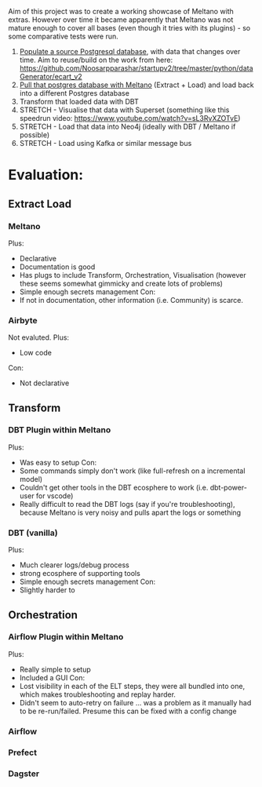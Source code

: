 Aim of this project was to create a working showcase of Meltano with extras.  However over time it became apparently that Meltano was not mature enough to cover all bases (even though it tries with its plugins) - so some comparative tests were run.

1. [Populate a source Postgresql database](postgres-setup.md), with data that changes over time.  Aim to reuse/build on the work from here: https://github.com/Noosarpparashar/startupv2/tree/master/python/dataGenerator/ecart_v2
1. [Pull that postgres database with Meltano](meltano-setup.md) (Extract + Load) and load back into a different Postgres database
1. Transform that loaded data with DBT
1. STRETCH - Visualise that data with Superset (something like this speedrun video: https://www.youtube.com/watch?v=sL3RvXZOTvE)
1. STRETCH - Load  that data into Neo4j (ideally with DBT / Meltano if possible)
1. STRETCH - Load using Kafka or similar message bus



# Evaluation: 

## Extract Load

### Meltano

Plus: 
 - Declarative
 - Documentation is good
 - Has plugs to include Transform, Orchestration, Visualisation (however these seems somewhat gimmicky and create lots of problems)
 - Simple enough secrets management
Con:
  - If not in documentation, other information (i.e. Community) is scarce.

### Airbyte

Not evaluted. 
Plus: 
 - Low code
 
Con: 
 - Not declarative

## Transform

### DBT Plugin within Meltano

Plus: 
 - Was easy to setup
Con:
 - Some commands simply don't work (like full-refresh on a incremental model) 
 - Couldn't get other tools in the DBT ecosphere to work (i.e. dbt-power-user for vscode) 
 - Really difficult to read the DBT logs (say if you're troubleshooting), because Meltano is very noisy and pulls apart the logs or something

### DBT (vanilla)

Plus: 
 - Much clearer logs/debug process
 - strong ecosphere of supporting tools
 - Simple enough secrets management
Con:
 - Slightly harder to 

## Orchestration

### Airflow Plugin within Meltano

Plus: 
 - Really simple to setup
 - Included a GUI
Con:
 - Lost visibility in each of the ELT steps, they were all bundled into one, which makes troubleshooting and replay harder.
 - Didn't seem to auto-retry on failure ... was a problem as it manually had to be re-run/failed.  Presume this can be fixed with a config change

### Airflow


### Prefect


### Dagster
